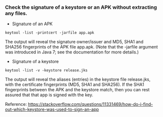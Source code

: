 ### Check the signature of a keystore or an APK without extracting any files.

- Signature of an APK
```
keytool -list -printcert -jarfile app.apk
```
The output will reveal the signature owner/issuer and MD5, SHA1 and SHA256 fingerprints of the APK file app.apk.
(Note that the -jarfile argument was introduced in Java 7; see the documentation for more details.)

- Signature of a keystore
```
keytool -list -v -keystore release.jks
```
The output will reveal the aliases (entries) in the keystore file release.jks, with the certificate fingerprints (MD5, SHA1 and SHA256).
If the SHA1 fingerprints between the APK and the keystore match, then you can rest assured that that app is signed with the key.


Reference:
https://stackoverflow.com/questions/11331469/how-do-i-find-out-which-keystore-was-used-to-sign-an-app
